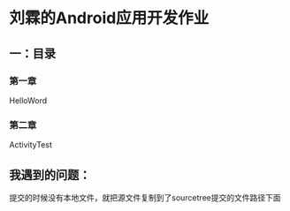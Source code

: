 # 刘霖的Android应用开发作业
## 一：目录
### 第一章
HelloWord
### 第二章
ActivityTest

## 我遇到的问题：
提交的时候没有本地文件，就把源文件复制到了sourcetree提交的文件路径下面
